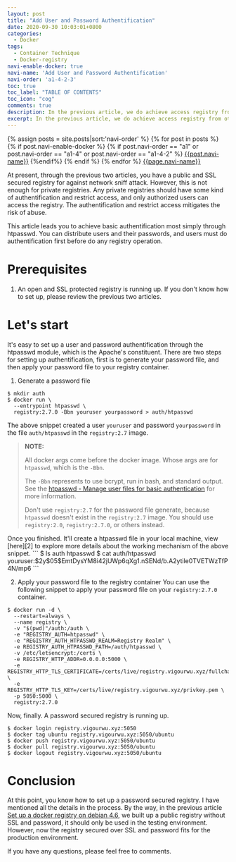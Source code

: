 ```yaml
---
layout: post
title: "Add User and Password Authentification"
date: 2020-09-30 10:03:01+0800
categories:
  - Docker
tags:
  - Container Technique
  - Docker-registry
navi-enable-docker: true
navi-name: 'Add User and Password Authentification'
navi-order: 'a1-4-2-3'
toc: true
toc_label: "TABLE OF CONTENTS"
toc_icon: "cog"
comments: true
description: In the previous article, we do achieve access registry from other hosts, but it's insecure. The data transform between server and client can be sniffed or modified by malicious hackers. So, In this article, I will show you the first step for securing is that use an SLL certificate for production.
excerpt: In the previous article, we do achieve access registry from other hosts, but it's insecure. The data transform between server and client can be sniffed or modified by malicious hackers. So, In this article, I will show you the first step for securing is that use an SLL certificate for production.
---
```

<!--navigation bar-->
<div class='navi-link-container'>
  {% assign posts = site.posts|sort:'navi-order' %}
  {% for post in posts %}
    {% if post.navi-enable-docker %}
        {% if post.navi-order == "a1" 
        or post.navi-order == "a1-4"
        or post.navi-order == "a1-4-2" %}
            <a href="{{ site.baseurl }}{{ post.url }}" class='navi-link'>{{post.navi-name}}</a>
        {%endif%}
    {% endif %}
  {% endfor %}
<a class='navi-link' href="">{{page.navi-name}}</a>
</div>
<!--navigation bar-->

At present, through the previous two articles, you have a public and SSL secured registry for against network sniff attack. However, this is not enough for private registries. Any private registries should have some kind of authentification and restrict access, and only authorized users can access the registry.  The authentification and restrict access mitigates the risk of abuse.  

This article leads you to achieve basic authentification most simply through htpasswd. You can distribute users and their passwords, and users must do authentification first before do any registry operation.

# Prerequisites
1. An open and SSL protected registry is running up. If you don't know how to set up, please review the previous two articles.

# Let's start
It's easy to set up a user and password authentification through the htpasswd module, which is the Apache's constituent. 
There are two steps for setting up authentification, first is to generate your password file, and then apply your password file to your registry container.

1. Generate a password file
```
$ mkdir auth
$ docker run \
  --entrypoint htpasswd \
  registry:2.7.0 -Bbn youruser yourpassword > auth/htpasswd
```
The above snippet created a user `youruser` and password `yourpassword` in the file `auth/htpasswd` in the `registry:2.7` image. 
<blockquote class="quote">
<p>
<b>NOTE:</b> 
<p>
All docker args come before the docker image. Whose args are for <code>htpasswd</code>, which is the <code>-Bbn</code>. 
</p>
<p>
The <code>-Bbn</code> represents to use bcrypt, run in bash, and standard output. See the <a href="https://httpd.apache.org/docs/2.4/programs/htpasswd.html">htpasswd - Manage user files for basic authentication</a> for more information.
</p>
<p>
Don't use <code>registry:2.7</code> for the password file generate, because <code>htpasswd</code> doesn't exist in the <code>registry:2.7</code> image. You should use <code>registry:2.0</code>, <code>registry:2.7.0</code>, or others instead.
</p>
</p>
</blockquote>
Once you finished. It'll create a htpasswd file in your local machine, view [here][2] to explore more details about the working mechanism of the above snippet.
```
$ ls auth
htpasswd
$ cat auth/htpasswd
youruser:$2y$05$EmtDysYM8i42jUWp6qXg1.nSENd/b.A2ytile0TVETWzTfP4N/mp6
```

2. Apply your password file to the registry container
You can use the following snippet to apply your password file on your `registry:2.7.0` container.
```
$ docker run -d \
  --restart=always \
  --name registry \
  -v "$(pwd)"/auth:/auth \
  -e "REGISTRY_AUTH=htpasswd" \
  -e "REGISTRY_AUTH_HTPASSWD_REALM=Registry Realm" \
  -e REGISTRY_AUTH_HTPASSWD_PATH=/auth/htpasswd \
  -v /etc/letsencrypt:/certs \
  -e REGISTRY_HTTP_ADDR=0.0.0.0:5000 \
  -e REGISTRY_HTTP_TLS_CERTIFICATE=/certs/live/registry.vigourwu.xyz/fullchain.pem \
  -e REGISTRY_HTTP_TLS_KEY=/certs/live/registry.vigourwu.xyz/privkey.pem \
  -p 5050:5000 \
  registry:2.7.0
```
Now, finally. A password secured registry is running up. 
```
$ docker login registry.vigourwu.xyz:5050
$ docker tag ubuntu registry.vigourwu.xyz:5050/ubuntu
$ docker push registry.vigourwu.xyz:5050/ubuntu
$ docker pull registry.vigourwu.xyz:5050/ubuntu
$ docker logout registry.vigourwu.xyz:5050/ubuntu
```

# Conclusion
At this point, you know how to set up a password secured registry.  I have mentioned all the details in the process. By the way, in the previous article [Set up a docker registry on debian 4.6][3], we built up a public registry without SSL and password, it should only be used in the testing environment. However, now the registry secured over SSL and password fits for the production environment.

If you have any questions, please feel free to comments.

[1]: https://httpd.apache.org/docs/2.4/programs/htpasswd.html
[2]: https://stackoverflow.com/questions/64112838/what-does-bbn-means-in-docker/64112969#comment113561122_64112969
[3]: https://voltwu.github.io/blog/docker/2020/09/10/set-up-a-private-docker-registry-on-debian/